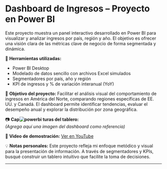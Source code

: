 # Dashboard de Ingresos – Proyecto en Power BI

Este proyecto muestra un panel interactivo desarrollado en Power BI para visualizar y analizar ingresos por país, región y año. El objetivo es ofrecer una visión clara de las métricas clave de negocio de forma segmentada y dinámica.

🔧 **Herramientas utilizadas:**
- Power BI Desktop
- Modelado de datos sencillo con archivos Excel simulados
- Segmentadores por país, año y región
- KPI de ingresos y % de variación interanual (YoY)

🎯 **Objetivo del proyecto:**
Facilitar el análisis visual del comportamiento de ingresos en América del Norte, comparando regiones específicas de EE. UU. y Canadá. El dashboard permite identificar tendencias, evaluar el desempeño anual y explorar la distribución por zona geográfica.

📷 **Cap![powerbi](https://github.com/user-attachments/assets/07747a94-c7dd-49ce-b8c4-563197b6e2ef)
turas del tablero:**  
*(Agrega aquí una imagen del dashboard como referencia)*

🎥 **Video de demostración:** [Ver en YouTube](URL-del-video-cuando-esté-listo)

💡 **Notas personales:**
Este proyecto refleja mi enfoque metódico y visual para la presentación de información. A través de segmentadores y KPIs, busqué construir un tablero intuitivo que facilite la toma de decisiones.

---
